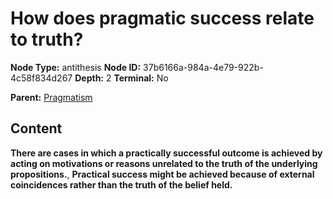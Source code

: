 # How does pragmatic success relate to truth?

**Node Type:** antithesis
**Node ID:** 37b6166a-984a-4e79-922b-4c58f834d267
**Depth:** 2
**Terminal:** No

**Parent:** [Pragmatism](pragmatism.md)

## Content

**There are cases in which a practically successful outcome is achieved by acting on motivations or reasons unrelated to the truth of the underlying propositions.**, **Practical success might be achieved because of external coincidences rather than the truth of the belief held.**
